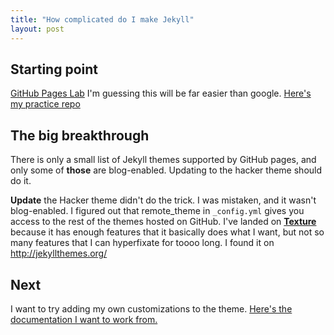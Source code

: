 ```yaml
---
title: "How complicated do I make Jekyll"
layout: post
---
```

## Starting point
[GitHub Pages Lab](https://lab.github.com/githubtraining/github-pages?overlay=register-box-overlay)
I'm guessing this will be far easier than google. [Here's my practice repo](https://github.com/allisonletts/github-pages-with-jekyll)

## The big breakthrough
There is only a small list of Jekyll themes supported by GitHub pages, and only some of **those** are blog-enabled. Updating to the hacker theme should do it.

**Update** the Hacker theme didn't do the trick. I was mistaken, and it wasn't blog-enabled. I figured out that remote_theme in ```_config.yml``` gives you access to the rest of the themes hosted on GitHub. I've landed on [**Texture**](https://github.com/samarsault/texture) because it has enough features that it basically does what I want, but not so many features that I can hyperfixate for toooo long. I found it on http://jekyllthemes.org/

## Next
I want to try adding my own customizations to the theme. [Here's the documentation I want to work from.](https://jekyllrb.com/docs/themes/#overriding-theme-defaults)


